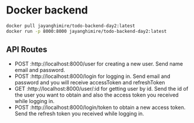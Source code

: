
# Docker backend

```bash
docker pull jayanghimire/todo-backend-day2:latest
docker run -p 8000:8000 jayanghimire/todo-backend-day2:latest
```


## API Routes

- POST :http://localhost:8000/user for creating a new user. Send name email and password.
- POST :http://localhost:8000/login for logging in. Send email and password and you will receive accessToken and refreshToken 
- GET :http://localhost:8000/user/:id for getting user by id. Send the id of the user you want to obtain and also the access token you received while logging in.
- POST :http://localhost:8000/login/token to obtain a new access token. Send the  refresh token you received while logging in.
